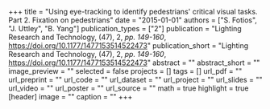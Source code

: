 +++
title = "Using eye-tracking to identify pedestrians' critical visual tasks. Part 2. Fixation on pedestrians"
date = "2015-01-01"
authors = ["S. Fotios", "J. Uttley", "B. Yang"]
publication_types = ["2"]
publication = "Lighting Research and Technology, (47), 2, _pp. 149-160_, https://doi.org/10.1177/1477153514522473"
publication_short = "Lighting Research and Technology, (47), 2, _pp. 149-160_, https://doi.org/10.1177/1477153514522473"
abstract = ""
abstract_short = ""
image_preview = ""
selected = false
projects = []
tags = []
url_pdf = ""
url_preprint = ""
url_code = ""
url_dataset = ""
url_project = ""
url_slides = ""
url_video = ""
url_poster = ""
url_source = ""
math = true
highlight = true
[header]
image = ""
caption = ""
+++

